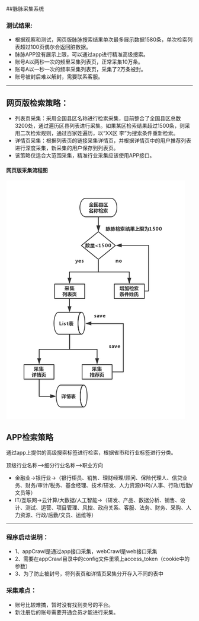 ##脉脉采集系统

### 测试结果:
- 根据观察和测试，网页版脉脉搜索结果单次最多展示数据1580条，单次检索列表超过100页偶尔会返回脏数据。
- 脉脉APP没有展示上限，可以通过app进行精准高级搜索。
- 账号A以两秒一次的频里采集列表页，正常采集10万条。
- 账号A以一秒一次的频率采集列表页，采集了2万条被封。
- 账号被封后难以解封，需要联系客服。

---


## 网页版检索策略：
- 列表页采集：采用全国县区名称进行检索采集，目前整合了全国县区总数3200处，通过遍历区县列表进行采集。如果某区检索结果超过1500条，则采用二次检索规则，通过百家姓遍历，以“XX区 李”为搜索条件重新检索。
- 详情页采集：根据列表页的链接采集详情页，并根据详情页中的用户推荐列表进行深度采集，新采集的用户保存到列表页。
- 该策略仅适合大范围采集，精准行业采集应该使用APP接口。

#### 网页版采集流程图

![网页版采集流程图](static/process1.png?=100x#pic_center)

## APP检索策略
通过app上提供的高级搜索标签进行检索，根据省市和行业标签进行分类。

顶级行业名称-->细分行业名称-->职业方向

- 金融业->银行业->（银行柜员、销售、理财经理/顾问、保险代理人、信贷业务、财务/审计/税务、基金经理、技术/研发、人力资源(HR)/人事、行政/后勤/文员等）
- IT/互联网->云计算/大数据/人工智能->（研发、产品、数据分析、销售、设计、测试、运营、项目管理、风控、政府关系、客服、法务、财务、采购、人力资源、行政/后勤/文员、运维等）

---

### 程序启动说明：
- 1、appCrawl是通过app接口采集，webCrawl是web接口采集
- 2、需要在appCrawl目录中的config文件里填上access_token（cookie中的参数）
- 3、为了防止被封号，将列表页和详情页采集分开存入不同的表中

### 采集难点：
- 账号比较难搞，暂时没有找到卖号的平台。
- 新注册后的账号需要开通会员才能进行采集。
